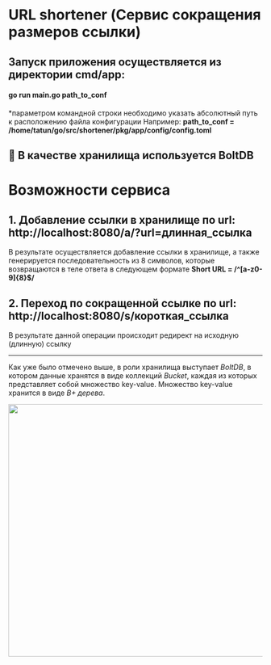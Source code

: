 # URL shortener (Сервис сокращения размеров ссылки)
<h2>Запуск приложения осуществляется из директории cmd/app:</h2>

#### go run main.go path_to_conf

*параметром командной строки необходимо указать абсолютный путь к расположению файла конфигурации
Например: **path_to_conf = /home/tatun/go/src/shortener/pkg/app/config/config.toml**

## :briefcase: В качестве хранилища используется **BoltDB**

# Возможности сервиса
## 1. Добавление ссылки в хранилище по url: http://localhost:8080/a/?url=длинная_ссылка

В результате осуществляется добавление ссылки в хранилище, а также генерируется последовательность из 8 символов, которые возвращаются в теле ответа в следующем формате **Short URL = /^[a-z0-9]{8}$/**

## 2. Переход по сокращенной ссылке по url: http://localhost:8080/s/короткая_ссылка

В результате данной операции происходит редирект на исходную (длинную) ссылку
_____________________________________________________________________________
Как уже было отмечено выше, в роли хранилища выступает *BoltDB*, в котором данные хранятся в виде коллекций *Bucket*, каждая из которых представляет собой множество key-value. Множество key-value хранится в виде *B+ дерева*.

<img src="http://cburch.com/cs/340/reading/btree/btree-6.png" width=700px, height=500px>
